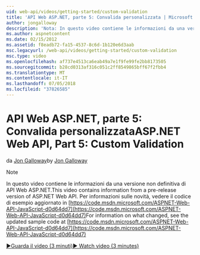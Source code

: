 ```yaml
---
uid: web-api/videos/getting-started/custom-validation
title: 'API Web ASP.NET, parte 5: Convalida personalizzata | Microsoft Docs'
author: jongalloway
description: 'Nota: In questo video contiene le informazioni da una versione non definitiva di API Web ASP.NET'
ms.author: aspnetcontent
ms.date: 02/15/2012
ms.assetid: f8eadb72-fa15-4537-8c6d-1b120e6d3aab
msc.legacyurl: /web-api/videos/getting-started/custom-validation
msc.type: video
ms.openlocfilehash: af737e4513ca6eab49a7e1f9fe99fe2bb8173505
ms.sourcegitcommit: b28cd0313af316c051c2ff8549865bff67f2fbb4
ms.translationtype: MT
ms.contentlocale: it-IT
ms.lasthandoff: 07/05/2018
ms.locfileid: "37826585"
---
```

<a name="aspnet-web-api-part-5-custom-validation"></a><span data-ttu-id="3313d-103">API Web ASP.NET, parte 5: Convalida personalizzata</span><span class="sxs-lookup"><span data-stu-id="3313d-103">ASP.NET Web API, Part 5: Custom Validation</span></span>
====================
<span data-ttu-id="3313d-104">da [Jon Galloway](https://github.com/jongalloway)</span><span class="sxs-lookup"><span data-stu-id="3313d-104">by [Jon Galloway](https://github.com/jongalloway)</span></span>

> [!NOTE]
> <span data-ttu-id="3313d-105">In questo video contiene le informazioni da una versione non definitiva di API Web ASP.NET.</span><span class="sxs-lookup"><span data-stu-id="3313d-105">This video contains information from a pre-release version of ASP.NET Web API.</span></span> <span data-ttu-id="3313d-106">Per informazioni sulle novità, vedere il codice di esempio aggiornato in [https://code.msdn.microsoft.com/ASPNET-Web-API-JavaScript-d0d64dd7](https://code.msdn.microsoft.com/ASPNET-Web-API-JavaScript-d0d64dd7)</span><span class="sxs-lookup"><span data-stu-id="3313d-106">For information on what changed, see the updated sample code at [https://code.msdn.microsoft.com/ASPNET-Web-API-JavaScript-d0d64dd7](https://code.msdn.microsoft.com/ASPNET-Web-API-JavaScript-d0d64dd7)</span></span>

[<span data-ttu-id="3313d-107">&#9654;Guarda il video (3 minuti)</span><span class="sxs-lookup"><span data-stu-id="3313d-107">&#9654; Watch video (3 minutes)</span></span>](https://channel9.msdn.com/Blogs/ASP-NET-Site-Videos/custom-validation)
